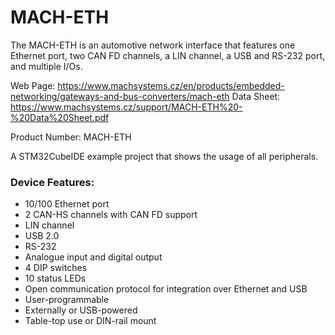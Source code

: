 # MACH-ETH
The MACH-ETH is an automotive network interface that features one Ethernet port, two CAN FD channels, a LIN channel, a USB and RS-232 port, and multiple I/Os.

Web Page: https://www.machsystems.cz/en/products/embedded-networking/gateways-and-bus-converters/mach-eth
Data Sheet: https://www.machsystems.cz/support/MACH-ETH%20-%20Data%20Sheet.pdf

Product Number: MACH-ETH

A STM32CubeIDE example project that shows the usage of all peripherals.

### Device Features:
- 10/100 Ethernet port
- 2 CAN-HS channels with CAN FD support
- LIN channel 
- USB 2.0
- RS-232
- Analogue input and digital output
- 4 DIP switches
- 10 status LEDs
- Open communication protocol for integration over Ethernet and USB
- User-programmable
- Externally or USB-powered
- Table-top use or DIN-rail mount
